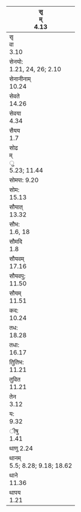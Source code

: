 | सृ<br/>म्<br/>4.13               |
| -------------------------------- |
| सृ<br/>वा<br/>3.10               |
| सेनयो:<br/>1.21, 24, 26; 2.10    |
| सेनानीनाम्<br/>10.24             |
| सेवते<br/>14.26                  |
| सेवया<br/>4.34                   |
| सैयय<br/>1.7                     |
| सोढ<br/>म्<br/>ु<br/>5.23; 11.44 |
| सोमपा: 9.20                      |
| सोम:<br/>15.13                   |
| सौयात्<br/>13.32                 |
| सौभ:<br/>1.6, 18                 |
| सौमदि<br/>1.8                    |
| सौयवम्<br/>17.16                 |
| सौयवपु:<br/>11.50                |
| सौयम्<br/>11.51                  |
| कद:<br/>10.24                    |
| तध:<br/>18.28                    |
| तधा:<br/>16.17                   |
| तुितिभ:<br/>11.21                |
| तुवित<br/>11.21                  |
| तेन<br/>3.12                     |
| य:<br/>9.32                      |
| ीषु<br/>1.41                     |
| थाणु 2.24                        |
| थानम्<br/>5.5; 8.28; 9.18; 18.62 |
| थाने<br/>11.36                   |
| थापय<br/>1.21                    |
